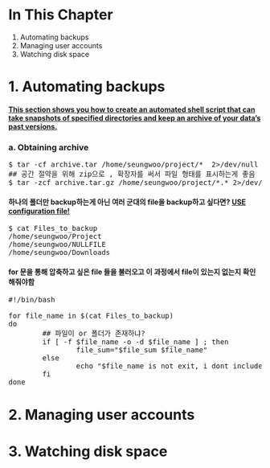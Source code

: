 # In This Chapter


1. Automating backups
2. Managing user accounts
3. Watching disk space



# 1. Automating backups
#### [This section shows you how to create an automated shell script that can take snapshots of specified directories and keep an archive of your data’s past versions.]()
### a. Obtaining archive
<pre>
$ tar -cf archive.tar /home/seungwoo/project/*  2>/dev/null
## 공간 절약을 위해 zip으로 , 확장자를 써서 파일 형태를 표시하는게 좋음
$ tar -zcf archive.tar.gz /home/seungwoo/project/*.* 2>/dev/null
</pre>

#### 하나의 폴더만 backup하는게 아닌 여러 군대의 file을 backup하고 싶다면? [USE configuration file!]()
<pre>
$ cat Files_to_backup
/home/seungwoo/Project
/home/seungwoo/NULLFILE
/home/seungwoo/Downloads
</pre>

#### for 문을 통해 압축하고 싶은 file 들을 불러오고 이 과정에서 file이 있는지 없는지 확인해줘야함
<pre>
#!/bin/bash

for file_name in $(cat Files_to_backup)
do
        ## 파일이 or 폴더가 존재하냐?
        if [ -f $file_name -o -d $file_name ] ; then 
                file_sum="$file_sum $file_name"
        else
                echo "$file_name is not exit, i dont include it "
        fi
done
</pre>



# 2. Managing user accounts

# 3. Watching disk space
